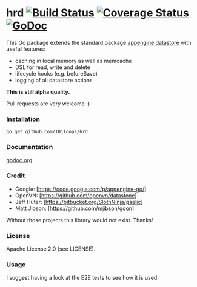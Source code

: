 hrd [![Build Status](https://secure.travis-ci.org/101loops/hrd.png)](https://travis-ci.org/101loops/hrd) [![Coverage Status](https://coveralls.io/repos/101loops/hrd/badge.png?branch=master)](https://coveralls.io/r/101loops/hrd?branch=master)  [![GoDoc](https://camo.githubusercontent.com/6bae67c5189d085c05271a127da5a4bbb1e8eb2c/68747470733a2f2f676f646f632e6f72672f6769746875622e636f6d2f736d61727479737472656574732f676f636f6e7665793f7374617475732e706e67)](http://godoc.org/github.com/101loops/hrd)
===

This Go package extends the standard package [appengine.datastore](http://godoc.org/code.google.com/p/appengine-go/appengine/datastore) with useful features:
- caching in local memory as well as memcache
- DSL for read, write and delete
- lifecycle hooks (e.g. beforeSave)
- logging of all datastore actions

**This is still alpha quality.**

Pull requests are very welcome :)


### Installation
`go get github.com/101loops/hrd`

### Documentation
[godoc.org](http://godoc.org/github.com/101loops/hrd)

### Credit
- Google: [https://code.google.com/p/appengine-go/]
- OpenVN: [https://github.com/openvn/datastone]
- Jeff Huter: [https://bitbucket.org/SlothNinja/gaelic]
- Matt Jibson: [https://github.com/mjibson/goon]

Without those projects this library would not exist. Thanks!

### License
Apache License 2.0 (see LICENSE).

### Usage
I suggest having a look at the E2E tests to see how it is used.